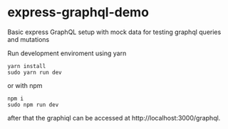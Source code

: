 # express-graphql-demo
Basic express GraphQL setup with mock data for testing graphql queries and mutations

Run development enviroment using yarn

```
yarn install
sudo yarn run dev
```

or with npm

```
npm i
sudo npm run dev
```

after that the graphiql can be accessed at http://localhost:3000/graphql.


